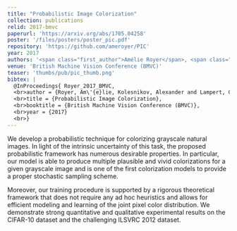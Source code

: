 ```yaml
---
title: "Probabilistic Image Colorization"
collection: publications
relid: 2017-bmvc
paperurl: 'https://arxiv.org/abs/1705.04258'
poster: '/files/posters/poster_pic.pdf'
repository: 'https://github.com/ameroyer/PIC'
year: 2017
authors: '<span class="first_author">Amélie Royer</span>, <span class="first_author">Alexander Kolesnikov</span> and Christoph Lampert'
venue: 'British Machine Vision Conference (BMVC)'
teaser: 'thumbs/pub/pic_thumb.png'
bibtex: |
  @InProceedings{ Royer_2017_BMVC,
  <br>author = {Royer, Am\'{e}lie, Kolesnikov, Alexander and Lampert, Christoph H.},
  <br>title = {Probabilistic Image Colorization},
  <br>booktitle = {British Machine Vision Conference (BMVC)},
  <br>year = {2017}
  <br>}
---
```


We develop a probabilistic technique for colorizing grayscale natural images. In light of the intrinsic uncertainty of this task, the proposed probabilistic framework has numerous desirable properties. In particular, our model is able to produce multiple plausible and vivid colorizations for a given grayscale image and is one of the first colorization models to provide a proper stochastic sampling scheme.

Moreover, our training procedure is supported by a rigorous theoretical framework that does not require any ad hoc heuristics and allows for efficient modeling and learning of the joint pixel color distribution. We demonstrate strong quantitative and qualitative experimental results on the CIFAR-10 dataset and the challenging ILSVRC 2012 dataset.
